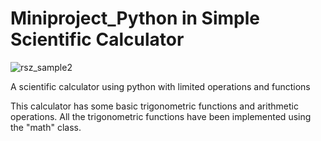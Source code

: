 # Miniproject_Python in Simple Scientific Calculator


![rsz_sample2](https://user-images.githubusercontent.com/30249978/42414315-ffad4f50-8200-11e8-9491-6d01863d4782.png)

A scientific calculator using python with limited operations and functions

This calculator has some basic trigonometric functions and arithmetic operations. All the trigonometric functions have been implemented using the "math" class.
